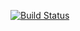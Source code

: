 [![Build Status](https://travis-ci.com/Antonito/Coinche.svg?branch=master)](https://travis-ci.com/Antonito/Coinche)